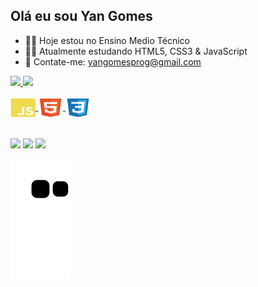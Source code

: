 ## Olá eu sou Yan Gomes

- 🧑‍🎓 Hoje estou no Ensino Medio Técnico
- 🧑‍💻 Atualmente estudando HTML5, CSS3 & JavaScript
- 📩 Contate-me: yangomesprog@gmail.com




<div>
    <a href="https://www.instagram.com/yangomes010/">
    <img height="210em" src="https://github-readme-stats.vercel.app/api?username=YanGomes010&show_icons=true&theme=dracula&include_all_commits=true&count_private=true"/>
    <img height="175em" src="https://github-readme-stats.vercel.app/api/top-langs/?username=YanGomes010&layout=compact&langs_count=16&theme=dracula"/>
  </div>
  
  <div style="display: inline_block"><br>
    <img align="center" alt="Rafa-Js" height="30" width="40" src="https://raw.githubusercontent.com/devicons/devicon/master/icons/javascript/javascript-plain.svg">
    <img align="center" alt="Rafa-HTML" height="30" width="40" src="https://raw.githubusercontent.com/devicons/devicon/master/icons/html5/html5-original.svg">
    <img align="center" alt="Rafa-CSS" height="30" width="40" src="https://raw.githubusercontent.com/devicons/devicon/master/icons/css3/css3-original.svg">
  </div>
  <br><br>
  
  <div>
        <a href="https://www.youtube.com/channel/UCqNLqJD1O7waIb4wNS5xo3w" target="_Blank"><img src="https://img.shields.io/badge/YouTube-FF0000?style=for-the-badge&logo=youtube&logoColor=white" target="_blank"></a>
  <a href="https://www.instagram.com/yangomes010/" target="_blank"><img src="https://img.shields.io/badge/-Instagram-%23E4405F?style=for-the-badge&logo=instagram&logoColor=white" target="_blank"></a>
    <a href = "mailto:yangomesprog@gmail.com"><img src="https://img.shields.io/badge/Gmail-D14836?style=for-the-badge&logo=gmail&logoColor=white" target="_blank"></a>
  </div>
 
 ![Snake animation](https://github.com/rafaballerini/rafaballerini/blob/output/github-contribution-grid-snake.svg)
